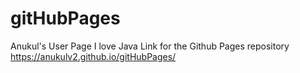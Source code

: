 # gitHubPages
Anukul's User Page
I love Java
Link for the Github Pages repository https://anukulv2.github.io/gitHubPages/
